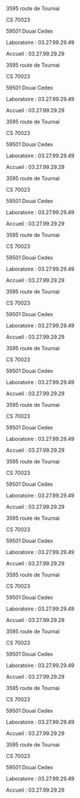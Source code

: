 3595 route de Tournai

CS 70023

59501 Douai Cedex

Laboratoire : 03.27.99.29.49

Accueil : 03.27.99.29.29

3595 route de Tournai

CS 70023

59501 Douai Cedex

Laboratoire : 03.27.99.29.49

Accueil : 03.27.99.29.29

3595 route de Tournai

CS 70023

59501 Douai Cedex

Laboratoire : 03.27.99.29.49

Accueil : 03.27.99.29.29

3595 route de Tournai

CS 70023

59501 Douai Cedex

Laboratoire : 03.27.99.29.49

Accueil : 03.27.99.29.29

3595 route de Tournai

CS 70023

59501 Douai Cedex

Laboratoire : 03.27.99.29.49

Accueil : 03.27.99.29.29

3595 route de Tournai

CS 70023

59501 Douai Cedex

Laboratoire : 03.27.99.29.49

Accueil : 03.27.99.29.29

3595 route de Tournai

CS 70023

59501 Douai Cedex

Laboratoire : 03.27.99.29.49

Accueil : 03.27.99.29.29


3595 route de Tournai

CS 70023

59501 Douai Cedex

Laboratoire : 03.27.99.29.49

Accueil : 03.27.99.29.29

3595 route de Tournai

CS 70023

59501 Douai Cedex

Laboratoire : 03.27.99.29.49

Accueil : 03.27.99.29.29

3595 route de Tournai

CS 70023

59501 Douai Cedex

Laboratoire : 03.27.99.29.49

Accueil : 03.27.99.29.29

3595 route de Tournai

CS 70023

59501 Douai Cedex

Laboratoire : 03.27.99.29.49

Accueil : 03.27.99.29.29

3595 route de Tournai

CS 70023

59501 Douai Cedex

Laboratoire : 03.27.99.29.49

Accueil : 03.27.99.29.29

3595 route de Tournai

CS 70023

59501 Douai Cedex

Laboratoire : 03.27.99.29.49

Accueil : 03.27.99.29.29

3595 route de Tournai

CS 70023

59501 Douai Cedex

Laboratoire : 03.27.99.29.49

Accueil : 03.27.99.29.29

